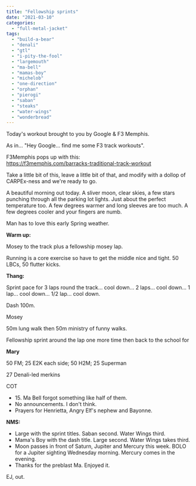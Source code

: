 ```yaml
---
title: "Fellowship sprints"
date: "2021-03-10"
categories: 
  - "full-metal-jacket"
tags: 
  - "build-a-bear"
  - "denali"
  - "gtl"
  - "i-pity-the-fool"
  - "largemouth"
  - "ma-bell"
  - "mamas-boy"
  - "michelob"
  - "one-direction"
  - "orphan"
  - "pierogi"
  - "saban"
  - "steaks"
  - "water-wings"
  - "wonderbread"
---
```


Today's workout brought to you by Google & F3 Memphis.

As in... "Hey Google... find me some F3 track workouts".

F3Memphis pops up with this:  
https://f3memphis.com/barracks-traditional-track-workout

Take a little bit of this, leave a little bit of that, and modify with a dollop of CARPEx-ness and we're ready to go.

A beautiful morning out today. A sliver moon, clear skies, a few stars punching through all the parking lot lights. Just about the perfect temperature too. A few degrees warmer and long sleeves are too much. A few degrees cooler and your fingers are numb.

Man has to love this early Spring weather.

**Warm up:**

Mosey to the track plus a fellowship mosey lap.

Running is a core exercise so have to get the middle nice and tight. 50 LBCs, 50 flutter kicks.

**Thang:**

Sprint pace for 3 laps round the track... cool down... 2 laps... cool down... 1 lap... cool down... 1/2 lap... cool down.

Dash 100m.

Mosey

50m lung walk then 50m ministry of funny walks.

Fellowship sprint around the lap one more time then back to the school for

**Mary**

50 FM; 25 E2K each side; 50 H2M; 25 Superman

27 Denali-led merkins

COT

- 15\. Ma Bell forgot something like half of them.
- No announcements. I don't think.
- Prayers for Henrietta, Angry Elf's nephew and Bayonne.

**NMS:**

- Large with the sprint titles. Saban second. Water Wings third.
- Mama's Boy with the dash title. Large second. Water Wings takes third.
- Moon passes in front of Saturn, Jupiter and Mercury this week. BOLO for a Jupiter sighting Wednesday morning. Mercury comes in the evening.
- Thanks for the preblast Ma. Enjoyed it.

EJ, out.

